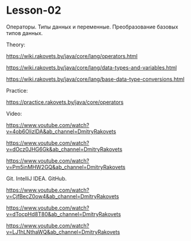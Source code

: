 # Lesson-02

Операторы. Типы данных и переменные. Преобразование базовых типов данных.

Theory:

https://wiki.rakovets.by/java/core/lang/operators.html

https://wiki.rakovets.by/java/core/lang/data-types-and-variables.html

https://wiki.rakovets.by/java/core/lang/base-data-type-conversions.html

Practice:

https://practice.rakovets.by/java/core/operators

Video:

https://www.youtube.com/watch?v=4ob6OlizlDA&ab_channel=DmitryRakovets

https://www.youtube.com/watch?v=dOcz0JHG6Gk&ab_channel=DmitryRakovets

https://www.youtube.com/watch?v=Pm5inMHW2GQ&ab_channel=DmitryRakovets

Git. IntelliJ IDEA. GitHub.

https://www.youtube.com/watch?v=CjfBecZ0ow4&ab_channel=DmitryRakovets

https://www.youtube.com/watch?v=dTocpHd8T80&ab_channel=DmitryRakovets

https://www.youtube.com/watch?v=LJ1hLNthaWQ&ab_channel=DmitryRakovets
